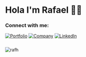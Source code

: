 # Hola I'm Rafael 👋🏾

<!--
**rafh/rafh** is a ✨ _special_ ✨ repository because its `README.md` (this file) appears on your GitHub profile.

Here are some ideas to get you started:

- 🔭 I’m currently working on ...
- 🌱 I’m currently learning ...
- 👯 I’m looking to collaborate on ...
- 🤔 I’m looking for help with ...
- 💬 Ask me about ...
- 📫 How to reach me: ...
- 😄 Pronouns: ...
- ⚡ Fun fact: ...
-->
<h3 align="left">Connect with me:</h3>

<!-- The link we want our bower bird to point to -->
[1]: https://www.linkedin.com/in/roheard/
[2]: https://rafaelheard.com/
[3]: https://stakk.io/
<!-- The image url we want to use for our img tag source -->
[1c]: https://img.shields.io/badge/linkedin-%230077B5.svg?&style=for-the-badge&logo=linkedin&logoColor=white
[2c]: https://img.shields.io/badge/portfolio-%23F15F5F.svg?&style=for-the-badge&logo=&logoColor=white%22
[3d]: https://img.shields.io/badge/company-%235386E4.svg?&style=for-the-badge&logo=&logoColor=white%22

[![Portfolio][2c]][2] [![Company][3d]][3] [![LinkedIn][1c]][1]

<!-- [![Rafael StackOverflow](https://github-readme-stackoverflow.vercel.app/?userID=4021213)](https://stackoverflow.com/users/4021213/rafael) -->

<div style="display: flex; align-items: center; flex-wrap: wrap">

<span style="margin-right: 10px">

<!-- ![Rafh GitHub stats](https://git-hub-stats-3rd-party.vercel.app/api?username=rafh&show_icons=true&count_private=true&hide=contribs,stars) -->

</span>

<!--  [![Top Langs](https://git-hub-stats-3rd-party.vercel.app/api/top-langs/?username=rafh&layout=compact&hide_progress=true)](https://github.com/anuraghazra/github-readme-stats) -->

</div>

<p><img align="center" src="https://github-readme-streak-stats.herokuapp.com/?user=rafh&" alt="rafh" /></p>
